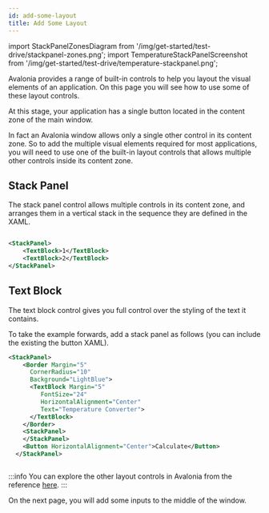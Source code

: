 ```yaml
---
id: add-some-layout
title: Add Some Layout
---
```


import StackPanelZonesDiagram from '/img/get-started/test-drive/stackpanel-zones.png';
import TemperatureStackPanelScreenshot from '/img/get-started/test-drive/temperature-stackpanel.png';

Avalonia provides a range of built-in controls to help you layout the visual elements of an application. On this page you will see how to use some of these layout controls.

At this stage, your application has a single button located in the content zone of the main window.

In fact an Avalonia window allows only a single other control in its content zone. So to add the multiple visual elements required for most applications, you will need to use one of the built-in layout controls that allows multiple other controls inside its content zone.

## Stack Panel

The stack panel control allows multiple controls in its content zone, and arranges them in a vertical stack in the sequence they are defined in the XAML.

<img src={StackPanelZonesDiagram} alt="" />

```xml
<StackPanel>
    <TextBlock>1</TextBlock>
    <TextBlock>2</TextBlock>
</StackPanel>
```

## Text Block

The text block control gives you full control over the styling of the text it contains.

To take the example forwards, add a stack panel as follows (you can include the existing the button XAML).

```xml
<StackPanel>
    <Border Margin="5" 
      CornerRadius="10"
      Background="LightBlue">
      <TextBlock Margin="5"
         FontSize="24" 
         HorizontalAlignment="Center"
         Text="Temperature Converter">
      </TextBlock>
    </Border>
    <StackPanel>
    </StackPanel>    
    <Button HorizontalAlignment="Center">Calculate</Button>
  </StackPanel>
```

<img className="center" src={TemperatureStackPanelScreenshot} alt="" />

:::info
You can explore the other layout controls in Avalonia from the reference [here](../../reference/controls/layout-controls.md).
:::

On the next page, you will add some inputs to the middle of the window.